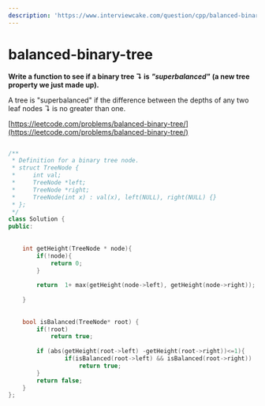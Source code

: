 ```yaml
---
description: 'https://www.interviewcake.com/question/cpp/balanced-binary-tree'
---
```


# balanced-binary-tree

**Write a function to see if a binary tree ↴ is** _**"superbalanced"**_ **\(a new tree property we just made up\).**

A tree is "superbalanced" if the difference between the depths of any two leaf nodes ↴ is no greater than one.

[https://leetcode.com/problems/balanced-binary-tree/](https://leetcode.com/problems/balanced-binary-tree/)

```cpp

/**
 * Definition for a binary tree node.
 * struct TreeNode {
 *     int val;
 *     TreeNode *left;
 *     TreeNode *right;
 *     TreeNode(int x) : val(x), left(NULL), right(NULL) {}
 * };
 */
class Solution {
public:
    
    
    int getHeight(TreeNode * node){
        if(!node){
            return 0;
        }
        
        return  1+ max(getHeight(node->left), getHeight(node->right));
        
    }
    
    
    bool isBalanced(TreeNode* root) {
        if(!root)
            return true;
        
        if (abs(getHeight(root->left) -getHeight(root->right))<=1){
                if(isBalanced(root->left) && isBalanced(root->right))
                    return true;
        }
        return false;
    }
};

```

